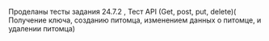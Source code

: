 Проделаны тесты задания 24.7.2 , 
Тест API (Get, post, put, delete)( Получение ключа, созданию питомца, изменением данных о питомце, и удалении питомца)  
